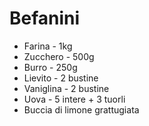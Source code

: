 # Befanini
- Farina - 1kg
- Zucchero - 500g
- Burro - 250g
- Lievito - 2 bustine
- Vaniglina - 2 bustine
- Uova - 5 intere + 3 tuorli
- Buccia di limone grattugiata